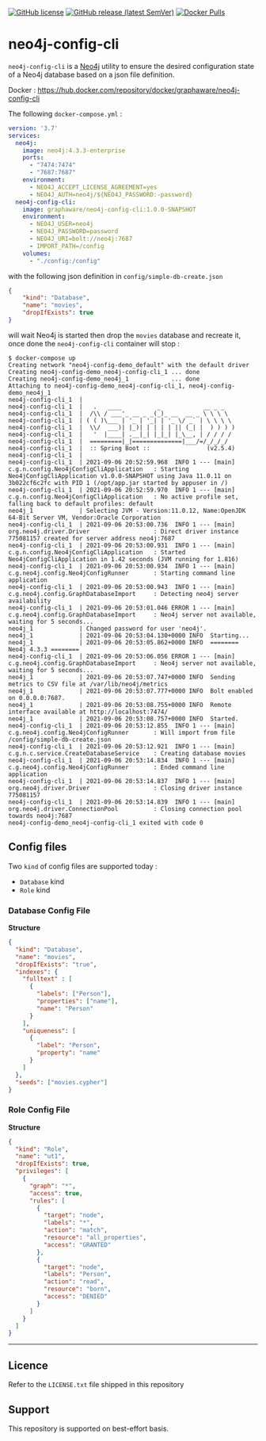 [![GitHub license](https://img.shields.io/github/license/graphaware/neo4j-config-cli)](https://github.com/graphaware/neo4j-config-cli/blob/main/LICENSE.txt)
[![GitHub release (latest SemVer)](https://img.shields.io/github/v/release/graphaware/neo4j-config-cli?logo=github&sort=semver)](https://github.com/graphaware/neo4j-config-cli/releases/latest)
[![Docker Pulls](https://img.shields.io/docker/pulls/graphaware/neo4j-config-cli?logo=docker)](https://hub.docker.com/r/graphaware/neo4j-config-cli)

# neo4j-config-cli

`neo4j-config-cli` is a [Neo4j](https://neo4j.com) utility to ensure the desired configuration state of a Neo4j database 
based on a json file definition.

Docker : https://hub.docker.com/repository/docker/graphaware/neo4j-config-cli

The following `docker-compose.yml` : 

```yaml
version: '3.7'
services:
  neo4j:
    image: neo4j:4.3.3-enterprise
    ports:
      - "7474:7474"
      - "7687:7687"
    environment:
      - NEO4J_ACCEPT_LICENSE_AGREEMENT=yes
      - NEO4J_AUTH=neo4j/${NEO4J_PASSWORD:-password}
  neo4j-config-cli:
    image: graphaware/neo4j-config-cli:1.0.0-SNAPSHOT
    environment:
      - NEO4J_USER=neo4j
      - NEO4J_PASSWORD=password
      - NEO4J_URI=bolt://neo4j:7687
      - IMPORT_PATH=/config
    volumes:
      - "./config:/config"
```

with the following json definition in `config/simple-db-create.json`

```json
{
    "kind": "Database",
    "name": "movies",
    "dropIfExists": true
}
```

will wait Neo4j is started then drop the `movies` database and recreate it, once done the `neo4j-config-cli` container will stop : 

```text
$ docker-compose up
Creating network "neo4j-config-demo_default" with the default driver
Creating neo4j-config-demo_neo4j-config-cli_1 ... done
Creating neo4j-config-demo_neo4j_1            ... done
Attaching to neo4j-config-demo_neo4j-config-cli_1, neo4j-config-demo_neo4j_1
neo4j-config-cli_1  |
neo4j-config-cli_1  |   .   ____          _            __ _ _
neo4j-config-cli_1  |  /\\ / ___'_ __ _ _(_)_ __  __ _ \ \ \ \
neo4j-config-cli_1  | ( ( )\___ | '_ | '_| | '_ \/ _` | \ \ \ \
neo4j-config-cli_1  |  \\/  ___)| |_)| | | | | || (_| |  ) ) ) )
neo4j-config-cli_1  |   '  |____| .__|_| |_|_| |_\__, | / / / /
neo4j-config-cli_1  |  =========|_|==============|___/=/_/_/_/
neo4j-config-cli_1  |  :: Spring Boot ::                (v2.5.4)
neo4j-config-cli_1  |
neo4j-config-cli_1  | 2021-09-06 20:52:59.968  INFO 1 --- [main] c.g.n.config.Neo4jConfigCliApplication   : Starting Neo4jConfigCliApplication v1.0.0-SNAPSHOT using Java 11.0.11 on 3b022cf6c2fc with PID 1 (/opt/app.jar started by appuser in /)
neo4j-config-cli_1  | 2021-09-06 20:52:59.970  INFO 1 --- [main] c.g.n.config.Neo4jConfigCliApplication   : No active profile set, falling back to default profiles: default
neo4j_1             | Selecting JVM - Version:11.0.12, Name:OpenJDK 64-Bit Server VM, Vendor:Oracle Corporation
neo4j-config-cli_1  | 2021-09-06 20:53:00.736  INFO 1 --- [main] org.neo4j.driver.Driver                  : Direct driver instance 775081157 created for server address neo4j:7687
neo4j-config-cli_1  | 2021-09-06 20:53:00.931  INFO 1 --- [main] c.g.n.config.Neo4jConfigCliApplication   : Started Neo4jConfigCliApplication in 1.42 seconds (JVM running for 1.816)
neo4j-config-cli_1  | 2021-09-06 20:53:00.934  INFO 1 --- [main] c.g.neo4j.config.Neo4jConfigRunner       : Starting command line application
neo4j-config-cli_1  | 2021-09-06 20:53:00.943  INFO 1 --- [main] c.g.neo4j.config.GraphDatabaseImport     : Detecting neo4j server availability
neo4j-config-cli_1  | 2021-09-06 20:53:01.046 ERROR 1 --- [main] c.g.neo4j.config.GraphDatabaseImport     : Neo4j server not available, waiting for 5 seconds...
neo4j_1             | Changed password for user 'neo4j'.
neo4j_1             | 2021-09-06 20:53:04.130+0000 INFO  Starting...
neo4j_1             | 2021-09-06 20:53:05.862+0000 INFO  ======== Neo4j 4.3.3 ========
neo4j-config-cli_1  | 2021-09-06 20:53:06.056 ERROR 1 --- [main] c.g.neo4j.config.GraphDatabaseImport     : Neo4j server not available, waiting for 5 seconds...
neo4j_1             | 2021-09-06 20:53:07.747+0000 INFO  Sending metrics to CSV file at /var/lib/neo4j/metrics
neo4j_1             | 2021-09-06 20:53:07.777+0000 INFO  Bolt enabled on 0.0.0.0:7687.
neo4j_1             | 2021-09-06 20:53:08.755+0000 INFO  Remote interface available at http://localhost:7474/
neo4j_1             | 2021-09-06 20:53:08.757+0000 INFO  Started.
neo4j-config-cli_1  | 2021-09-06 20:53:12.855  INFO 1 --- [main] c.g.neo4j.config.Neo4jConfigRunner       : Will import from file /config/simple-db-create.json
neo4j-config-cli_1  | 2021-09-06 20:53:12.921  INFO 1 --- [main] c.g.n.c.service.CreateDatabaseService    : Creating database movies
neo4j-config-cli_1  | 2021-09-06 20:53:14.834  INFO 1 --- [main] c.g.neo4j.config.Neo4jConfigRunner       : Ended command line application
neo4j-config-cli_1  | 2021-09-06 20:53:14.837  INFO 1 --- [main] org.neo4j.driver.Driver                  : Closing driver instance 775081157
neo4j-config-cli_1  | 2021-09-06 20:53:14.839  INFO 1 --- [main] org.neo4j.driver.ConnectionPool          : Closing connection pool towards neo4j:7687
neo4j-config-demo_neo4j-config-cli_1 exited with code 0
```

## Config files

Two `kind` of config files are supported today : 

- `Database` kind
- `Role` kind

### Database Config File

**Structure**

```json
{
  "kind": "Database",
  "name": "movies",
  "dropIfExists": "true",
  "indexes": {
    "fulltext" : [
      {
        "labels": ["Person"],
        "properties": ["name"],
        "name": "Person"
      }
    ],
    "uniqueness": [
      {
        "label": "Person",
        "property": "name"
      }
    ]
  },
  "seeds": ["movies.cypher"]
}
```

### Role Config File

**Structure**

```json
{
  "kind": "Role",
  "name": "ut1",
  "dropIfExists": true,
  "privileges": [
    {
      "graph": "*",
      "access": true,
      "rules": [
        {
          "target": "node",
          "labels": "*",
          "action": "match",
          "resource": "all_properties",
          "access": "GRANTED"
        },
        {
          "target": "node",
          "labels": "Person",
          "action": "read",
          "resource": "born",
          "access": "DENIED"
        }
      ]
    }
  ]
}
```

---

## Licence

Refer to the `LICENSE.txt` file shipped in this repository

## Support

This repository is supported on best-effort basis.





